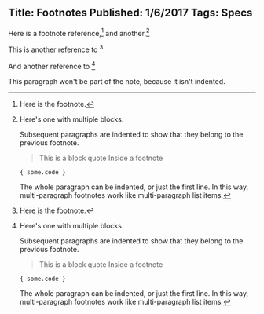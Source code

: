 Title: Footnotes
Published: 1/6/2017
Tags: Specs
---

Here is a footnote reference,[^1] and another.[^longnote]

This is another reference to [^1]

[^1]: Here is the footnote.

And another reference to [^longnote]

[^longnote]: Here's one with multiple blocks.

    Subsequent paragraphs are indented to show that they
belong to the previous footnote.

    > This is a block quote
    > Inside a footnote

        { some.code }

    The whole paragraph can be indented, or just the first
    line.  In this way, multi-paragraph footnotes work like
    multi-paragraph list items.

This paragraph won't be part of the note, because it
isn't indented.